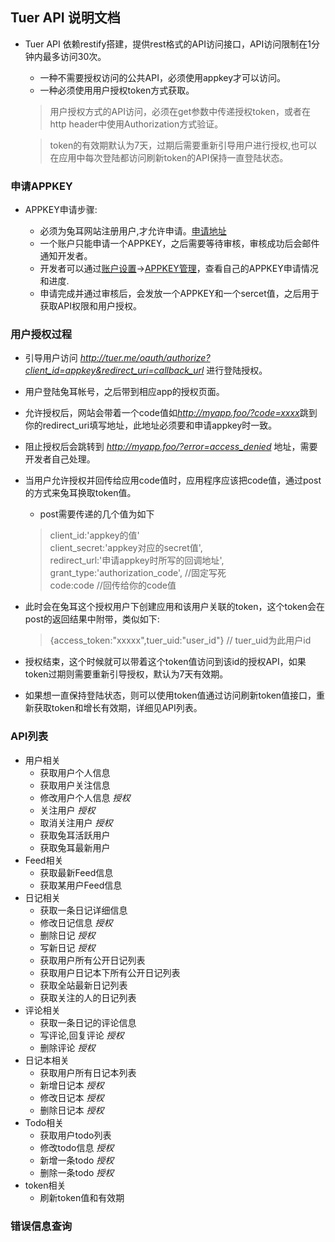 ## Tuer API 说明文档

* Tuer API 依赖restify搭建，提供rest格式的API访问接口，API访问限制在1分钟内最多访问30次。
  
  * 一种不需要授权访问的公共API，必须使用appkey才可以访问。
  * 一种必须使用用户授权token方式获取。
  
  > 用户授权方式的API访问，必须在get参数中传递授权token，或者在http header中使用Authorization方式验证。
  
  > token的有效期默认为7天，过期后需要重新引导用户进行授权,也可以在应用中每次登陆都访问刷新token的API保持一直登陆状态。

### 申请APPKEY

* APPKEY申请步骤:

  * 必须为兔耳网站注册用户,才允许申请。[申请地址](http://www.tuer.me/api/apply)
  * 一个账户只能申请一个APPKEY，之后需要等待审核，审核成功后会邮件通知开发者。
  * 开发者可以通过[账户设置](http://www.tuer.me/set)->[APPKEY管理](http://www.tuer.me/api/edit)，查看自己的APPKEY申请情况和进度. 
  * 申请完成并通过审核后，会发放一个APPKEY和一个sercet值，之后用于获取API权限和用户授权。
     
### 用户授权过程
  
* 引导用户访问 <em>http://tuer.me/oauth/authorize?client_id=appkey&redirect_uri=callback_url</em> 进行登陆授权。
* 用户登陆兔耳帐号，之后带到相应app的授权页面。
* 允许授权后，网站会带着一个code值如<em>http://myapp.foo/?code=xxxx</em>跳到你的redirect_uri填写地址，此地址必须要和申请appkey时一致。
* 阻止授权后会跳转到 <em>http://myapp.foo/?error=access_denied</em> 地址，需要开发者自己处理。
* 当用户允许授权并回传给应用code值时，应用程序应该把code值，通过post的方式来兔耳换取token值。
  
  * post需要传递的几个值为如下 
  
  > client_id:'appkey的值'  
  > client_secret:'appkey对应的secret值',  
  > redirect_url:'申请appkey时所写的回调地址',  
  > grant_type:'authorization_code', //固定写死  
  > code:code //回传给你的code值  

* 此时会在兔耳这个授权用户下创建应用和该用户关联的token，这个token会在post的返回结果中附带，类似如下:
  
  > {access_token:"xxxxx",tuer_uid:"user_id"} // tuer_uid为此用户id

* 授权结束，这个时候就可以带着这个token值访问到该id的授权API，如果token过期则需要重新引导授权，默认为7天有效期。
* 如果想一直保持登陆状态，则可以使用token值通过访问刷新token值接口，重新获取token和增长有效期，详细见API列表。

### API列表

* 用户相关
  * 获取用户个人信息
  * 获取用户关注信息 
  * 修改用户个人信息 <em>授权</em>
  * 关注用户 <em>授权</em>
  * 取消关注用户 <em>授权</em>
  * 获取兔耳活跃用户 
  * 获取兔耳最新用户
* Feed相关
  * 获取最新Feed信息
  * 获取某用户Feed信息
* 日记相关
  * 获取一条日记详细信息
  * 修改日记信息 <em>授权</em>
  * 删除日记 <em>授权</em>
  * 写新日记 <em>授权</em>
  * 获取用户所有公开日记列表
  * 获取用户日记本下所有公开日记列表
  * 获取全站最新日记列表
  * 获取关注的人的日记列表
* 评论相关
  * 获取一条日记的评论信息
  * 写评论,回复评论 <em>授权</em>
  * 删除评论 <em>授权</em>
* 日记本相关
  * 获取用户所有日记本列表
  * 新增日记本 <em>授权</em>
  * 修改日记本 <em>授权</em>
  * 删除日记本 <em>授权</em>
* Todo相关
  * 获取用户todo列表
  * 修改todo信息 <em>授权</em>
  * 新增一条todo <em>授权</em>
  * 删除一条todo <em>授权</em>
* token相关
  * 刷新token值和有效期 
  
### 错误信息查询
